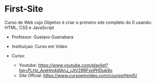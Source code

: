 # First-Site
Curso de Web cujo Objetivo é criar o primeiro site completo do 0 usando: HTML, CSS e JavaScript

- Professor: Gustavo Guanabara

- Instituiçao: Curso em Video

- Curso: 

  - Youtube: https://www.youtube.com/playlist?list=PLHz_AreHm4dlAnJ_jJtV29RFxnPHDuk9o
  - Site Offcial: https://www.cursoemvideo.com/course/html5/
